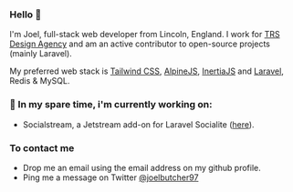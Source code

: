 ### Hello 👋

I'm Joel, full-stack web developer from Lincoln, England. I work for [TRS Design Agency](https://www.trsdesign.com) and am an active contributor to open-source projects (mainly Laravel).

My preferred web stack is [Tailwind CSS](http://tailwindcss.com), [AlpineJS](https://github.com/alpinejs/alpine), [InertiaJS](https://inertiajs.com) and [Laravel](https://laravel.com), Redis & MySQL.

### 💪 In my spare time, i'm currently working on:
- Socialstream, a Jetstream add-on for Laravel Socialite ([here](https://github.com/laravel/jetstream/pull/444)).

### To contact me
- Drop me an email using the email address on my github profile.
- Ping me a message on Twitter [@joelbutcher97](http://twitter.com/joelbutcher97)
